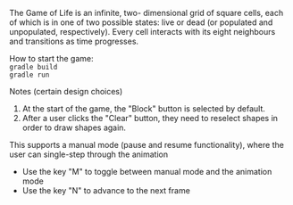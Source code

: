 The Game of Life is an infinite, two- dimensional grid of square cells, each of which is in one of two possible states: live or dead (or populated and unpopulated, respectively). Every cell interacts with its eight neighbours and transitions as time progresses. 

How to start the game:   
```gradle build```   
```gradle run```

Notes (certain design choices)
1. At the start of the game, the "Block" button is selected by default.
2. After a user clicks the "Clear" button, they need to reselect shapes in order to draw shapes again. 

This supports a manual mode (pause and resume functionality), where the user can single-step through the animation
- Use the key "M" to toggle between manual mode and the animation mode
- Use the key "N" to advance to the next frame

